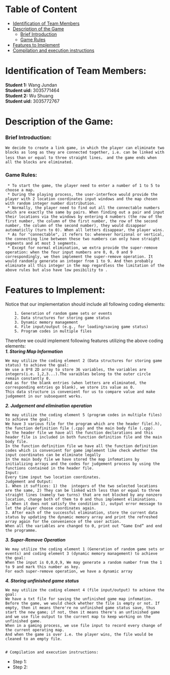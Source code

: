 # Table of Content
* [Identification of Team Members](https://github.com/WangJundan/COMP2113-Group-Project-Modified-Link-Game/blob/main/README.MD#identification-of-team-members)
* [Description of the Game](https://github.com/WangJundan/COMP2113-Group-Project-Modified-Link-Game/blob/main/README.MD#description-of-the-game)
    * [Brief Introduction](https://github.com/WangJundan/COMP2113-Group-Project-Modified-Link-Game/blob/main/README.MD#brief-introduction)
    * [Game Rules](https://github.com/WangJundan/COMP2113-Group-Project-Modified-Link-Game/blob/main/README.MD#game-rules)
* [Features to Implement](https://github.com/WangJundan/COMP2113-Group-Project-Modified-Link-Game/blob/main/README.MD#features-to-implement)
* [Compilation and execution instructions](https://github.com/WangJundan/COMP2113-Group-Project-Modified-Link-Game/blob/main/README.MD#compilation-and-execution-instructions)
# Identification of Team Members: 
   **Student 1:** Wang Jundan  
   **Student uid:** 3035771464  
   **Student 2:** Wu Shuang  
   **Student uid:** 3035772767
# Description of the Game:
  ### Brief Introduction:
    We decide to create a link game, in which the player can eliminate two blocks as long as they are connected together, i.e. can be linked with less than or equal to three straight lines， and the game ends when all the blocks are eliminated.

  
  
  ### Game Rules:
     * To start the game, the player need to enter a number of 1 to 5 to choose a map.
     * During the playing process, the user-interfece would provide the player with 2 location coordinates input windows and the map chosen with random integer number distribution.
     * Normally, the player need to find out all the connectable numbers which are exactly the same by pairs. When finding out a pair and input their locations via the windows by entering 4 numbers (the row of the first number, the column of the first number, the row of the second number, the column of the second number), they would disappear automaticlly (turn to 0). When all letters disappear, the player wins.  
     * As for "connectable", it refers to: whenever horizonal or vertical, the connecting line between these two numbers can only have straight segments and at most 3 segments. 
     * Except for normal elimination, we extra provide the super-remove operation: when the four input numbers are 0, 0, 0 and 9 correspondingly, we then implement the super-remove operation. It would randomly generate an integer from 1 to 9. And then probably eliminate all this integer in the map regardless the limitation of the above rules but also have low posibility to .
     

# Features to Implement:
Notice that our implementation should include all following coding elements:
```
    1. Generation of random game sets or events
    2. Data structures for storing game status
    3. Dynamic memory management
    4. File input/output (e.g., for loading/saving game status)
    5. Program codes in multiple files
 ```
Therefore we could implement following features utilizing the above coding elements:  
***1. Storing Map Information***  
```
We may utilize the coding element 2 (Data structures for storing game status) to achieve the goal:  
We use a 8*8 2D array to store 36 variables, the variables are integers(i.e. 1,2,3...).The varaibles belong to the outer circle remain constantly 0.
And as for the blank entries (when letters are eliminated, the corresponding entries go blank), we store its value as 0.
This data structure is convenient for us to compare value and make judgement in our subsequent works.
```
***2. Judgement and elimination operation***  
```
We may utilize the coding element 5 (program codes in multiple files) to achieve the goal:
We have 3 various file for the program which are the header file(.h), the function definition file (.cpp) and the main body file (.cpp).
In the header file we have all the function declarations and this header file is included in both function definition file and the main body file.
In the function definition file we have all the function definition codes which is convenient for game implement like check whether the input coordinates can be eliminate legally
In the main body file we have stored the map infomations by initializing arrays and the codes for judgement process by using the functions contained in the header file.
Input:  
Every time input two location coordinates.  
Judgement and Output:  
1. When it suffices: 1) the  integers of the two selected locations are the same, 2) They can be linked with less than or equal to three straight lines (namely two turns) that are not blocked by any nonzero location, change both of them to 0 and thus implement eliminations.  
2. When it does not satisfy the condition 1), output error message to let the player choose coordinates again.
3. After each of the successful elimination, store the current data status by updating the dynamic memory array and print the refreshed array again for the convenience of the user action.
When all the variables are changed to 0, print out “Game End” and end the programme.
```


***3. Super-Remove Operation***  
```
We may utilize the coding element 1 (Generation of random game sets or events) and coding element 3 (dynamic memory management) to achieve the goal:   
When the input is 0,0,0,9, We may generate a random number from the 1 to 9 and mark this number as key.
For each super-remove operation, we have a dynamic array 
```

***4. Storing unfinished game status***
```
We may utilize the coding element 4 (file input/output) to achieve the goal:
We have a txt file for saving the unfinished game map infomation.
Before the game, we would check whether the file is empty or not. If empty, then it means there're no unfinished game status save, thus start the new game; if not, then it means there's an unfinished game and we use file output to the current map to keep working on the unfinished game.
When in a gaming process, we use file input to record every change of the current operating map.
And when the game is over i.e. the player wins, the file would be cleaned to an empty file.


# Compilation and execution instructions:
```
* Step 1:
* Step 2:
```

